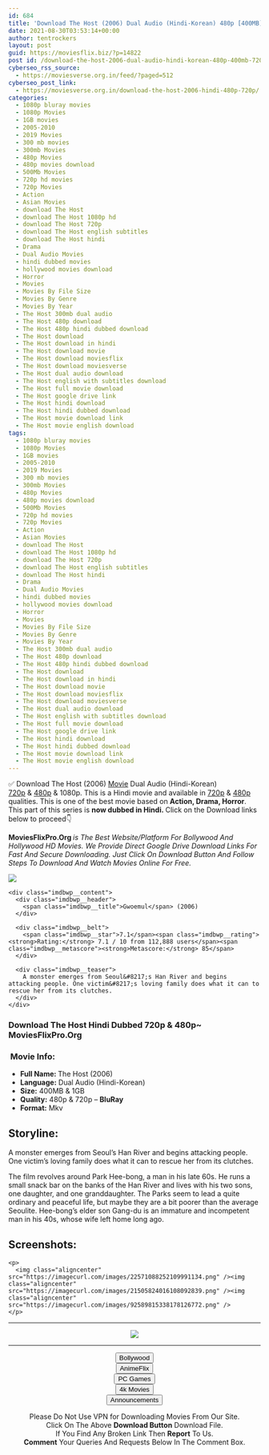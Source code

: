 ```yaml
---
id: 684
title: 'Download The Host (2006) Dual Audio (Hindi-Korean) 480p [400MB] || 720p [1GB]'
date: 2021-08-30T03:53:14+00:00
author: tentrockers
layout: post
guid: https://moviesflix.biz/?p=14822
post id: /download-the-host-2006-dual-audio-hindi-korean-480p-400mb-720p-1gb/
cyberseo_rss_source:
  - https://moviesverse.org.in/feed/?paged=512
cyberseo_post_link:
  - https://moviesverse.org.in/download-the-host-2006-hindi-480p-720p/
categories:
  - 1080p bluray movies
  - 1080p Movies
  - 1GB movies
  - 2005-2010
  - 2019 Movies
  - 300 mb movies
  - 300mb Movies
  - 480p Movies
  - 480p movies download
  - 500Mb Movies
  - 720p hd movies
  - 720p Movies
  - Action
  - Asian Movies
  - download The Host
  - download The Host 1080p hd
  - download The Host 720p
  - download The Host english subtitles
  - download The Host hindi
  - Drama
  - Dual Audio Movies
  - hindi dubbed movies
  - hollywood movies download
  - Horror
  - Movies
  - Movies By File Size
  - Movies By Genre
  - Movies By Year
  - The Host 300mb dual audio
  - The Host 480p download
  - The Host 480p hindi dubbed download
  - The Host download
  - The Host download in hindi
  - The Host download movie
  - The Host download moviesflix
  - The Host download moviesverse
  - The Host dual audio download
  - The Host english with subtitles download
  - The Host full movie download
  - The Host google drive link
  - The Host hindi download
  - The Host hindi dubbed download
  - The Host movie download link
  - The Host movie english download
tags:
  - 1080p bluray movies
  - 1080p Movies
  - 1GB movies
  - 2005-2010
  - 2019 Movies
  - 300 mb movies
  - 300mb Movies
  - 480p Movies
  - 480p movies download
  - 500Mb Movies
  - 720p hd movies
  - 720p Movies
  - Action
  - Asian Movies
  - download The Host
  - download The Host 1080p hd
  - download The Host 720p
  - download The Host english subtitles
  - download The Host hindi
  - Drama
  - Dual Audio Movies
  - hindi dubbed movies
  - hollywood movies download
  - Horror
  - Movies
  - Movies By File Size
  - Movies By Genre
  - Movies By Year
  - The Host 300mb dual audio
  - The Host 480p download
  - The Host 480p hindi dubbed download
  - The Host download
  - The Host download in hindi
  - The Host download movie
  - The Host download moviesflix
  - The Host download moviesverse
  - The Host dual audio download
  - The Host english with subtitles download
  - The Host full movie download
  - The Host google drive link
  - The Host hindi download
  - The Host hindi dubbed download
  - The Host movie download link
  - The Host movie english download
---
```

<div class="thecontent clearfix">
  <p>
    ✅ Download The Host (2006) <a href="https://moviesverse.org.in/category/movies/" data-wpel-link="internal">Movie</a> Dual Audio (Hindi-Korean) <a href="https://moviesverse.org.in/720p-movies/" data-wpel-link="internal">720p</a>&nbsp;&&nbsp;<a href="https://moviesverse.org.in/480p-movies/" data-wpel-link="internal">480p</a> & 1080p. This is a Hindi movie and available in <a href="https://moviesverse.org.in/720p-movies/" data-wpel-link="internal">720p</a>&nbsp;&&nbsp;<a href="https://moviesverse.org.in/480p-movies/" data-wpel-link="internal">480p</a> qualities. This is one of the best movie based on <strong>Action, Drama, Horror</strong>. This part of this series is <strong>now dubbed in <span>Hindi.&nbsp;</span></strong><span>Click on the Download links below to proceed👇</span>
  </p>
  
  <p>
    <strong><span>MoviesFlixPro.Org&nbsp;</span></strong><em>is The Best Website/Platform For Bollywood And Hollywood HD Movies. We Provide Direct Google Drive Download Links For Fast And Secure Downloading. Just Click On Download Button And Follow Steps To&nbsp;Download And Watch Movies Online For Free.</em>
  </p>
  
  <div class="imdbwp imdbwp--movie dark">
    <div class="imdbwp__thumb">
      <a class="imdbwp__link" target="_blank" title="Gwoemul" href="https://www.imdb.com/title/tt0468492/" rel="nofollow external noopener noreferrer" data-wpel-link="external"><img class="imdbwp__img" src="https://m.media-amazon.com/images/M/MV5BMTE3N2IwNmMtOGE0Ny00NWFlLTliNmUtNjY3ODExYjgxNmUyXkEyXkFqcGdeQXVyMTMxODk2OTU@._V1_SX300.jpg" /></a>
    </div>
    
    <div class="imdbwp__content">
      <div class="imdbwp__header">
        <span class="imdbwp__title">Gwoemul</span> (2006)
      </div>
      
      <div class="imdbwp__belt">
        <span class="imdbwp__star">7.1</span><span class="imdbwp__rating"><strong>Rating:</strong> 7.1 / 10 from 112,888 users</span><span class="imdbwp__metascore"><strong>Metascore:</strong> 85</span>
      </div>
      
      <div class="imdbwp__teaser">
        A monster emerges from Seoul&#8217;s Han River and begins attacking people. One victim&#8217;s loving family does what it can to rescue her from its clutches.
      </div>
    </div>
  </div>
  
  <h3>
    <span>Download The Host Hindi Dubbed 720p & 480p~ MoviesFlixPro.Org</span>
  </h3>
  
  <h3>
    <span>&nbsp;Movie Info:&nbsp;</span>
  </h3>
  
  <ul>
    <li>
      <strong>Full Name: </strong>The Host (2006)
    </li>
    <li>
      <strong>Language:</strong> Dual Audio (Hindi-Korean)
    </li>
    <li>
      <strong>Size:</strong> 400MB & 1GB
    </li>
    <li>
      <strong>Quality:</strong> 480p & 720p – <span><strong>BluRay</strong></span>
    </li>
    <li>
      <strong>Format:</strong>&nbsp;Mkv
    </li>
  </ul>
  
  <h2>
    <span>Storyline:</span>
  </h2>
  
  <p>
    A monster emerges from Seoul’s Han River and begins attacking people. One victim’s loving family does what it can to rescue her from its clutches.
  </p>
  
  <div>
    The film revolves around Park Hee-bong, a man in his late 60s. He runs a small snack bar on the banks of the Han River and lives with his two sons, one daughter, and one granddaughter. The Parks seem to lead a quite ordinary and peaceful life, but maybe they are a bit poorer than the average Seoulite. Hee-bong’s elder son Gang-du is an immature and incompetent man in his 40s, whose wife left home long ago.
  </div>
  
  <div class="summary_text">
    <h2>
      <span>Screenshots:</span>
    </h2>
    
    <p>
      <img class="aligncenter" src="https://imagecurl.com/images/22571088252109991134.png" /><img class="aligncenter" src="https://imagecurl.com/images/21505824016108092839.png" /><img class="aligncenter" src="https://imagecurl.com/images/92589815338178126772.png" />
    </p>
  </div>
</div>

<center>
  </p> 
  
  <hr />
  
  <p>
    <a href="http://gdrivepro.xyz/join.php" data-wpel-link="external" target="_blank" rel="nofollow external noopener noreferrer"><img src="https://i.imgur.com/FhMdWdW.png" /></a>
  </p>
  
  <hr />
  
  <p>
    <a href="https://dogemovies.xyz" target="_blank" data-wpel-link="external" rel="nofollow external noopener noreferrer"><button class="button button5">Bollywood</button></a><br /> <a href="https://animeflix.in" target="_blank" data-wpel-link="external" rel="nofollow external noopener noreferrer"><button class="button button5">AnimeFlix</button></a><br /> <a href="https://gamesflix.net/" target="_blank" data-wpel-link="external" rel="nofollow external noopener noreferrer"><button class="button button5">PC Games</button></a><br /> <a href="https://uhdmovies.in" target="_blank" data-wpel-link="external" rel="nofollow external noopener noreferrer"><button class="button button5">4k Movies</button></a><br /> <a href="https://moviesverse.org.in/announcements/" target="_blank" data-wpel-link="internal" rel="noopener"><button class="button button5">Announcements</button></a>
  </p>
  
  <div class="alert alert-danger">
    Please Do Not Use VPN for Downloading Movies From Our Site.
  </div>
  
  <div class="alert alert-success">
    Click On The Above <strong>Download Button</strong> Download File.
  </div>
  
  <div class="alert alert-warning">
    If You Find Any Broken Link Then <strong>Report</strong> To Us.
  </div>
  
  <div class="alert alert-info">
    <strong>Comment</strong> Your Queries And Requests Below In The Comment Box.
  </div>
  
  <p>
    </center>
  </p>